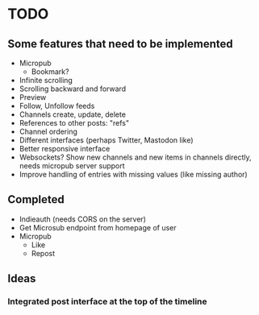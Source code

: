 # TODO

## Some features that need to be implemented

- Micropub
  - Bookmark?
- Infinite scrolling
- Scrolling backward and forward
- Preview
- Follow, Unfollow feeds
- Channels create, update, delete
- References to other posts: "refs"
- Channel ordering
- Different interfaces (perhaps Twitter, Mastodon like)
- Better responsive interface
- Websockets? Show new channels and new items in channels directly, needs
  micropub server support
- Improve handling of entries with missing values (like missing author)

## Completed

- Indieauth (needs CORS on the server)
- Get Microsub endpoint from homepage of user
- Micropub
  - Like
  - Repost

## Ideas

### Integrated post interface at the top of the timeline


